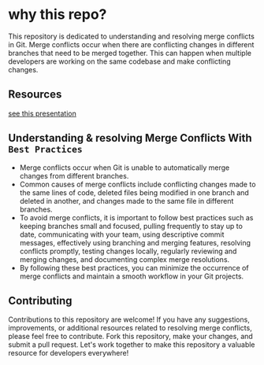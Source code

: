# why this repo?

This repository is dedicated to understanding and resolving merge conflicts in Git. Merge conflicts occur when there are conflicting changes in different branches that need to be merged together. This can happen when multiple developers are working on the same codebase and make conflicting changes.

## Resources

[see this presentation](https://stdntpartners-my.sharepoint.com/:p:/g/personal/ronney_otieno_studentambassadors_com/Ed_L-wu40C5CixAdciHo55gBAsFqN0Gzcry1V3v2w60ruQ?e=0d2Ufd)

## Understanding & resolving Merge Conflicts With `Best Practices`

- Merge conflicts occur when Git is unable to automatically merge changes from different branches.
- Common causes of merge conflicts include conflicting changes made to the same lines of code, deleted files being modified in one branch and deleted in another, and changes made to the same file in different branches.
- To avoid merge conflicts, it is important to follow best practices such as keeping branches small and focused, pulling frequently to stay up to date, communicating with your team, using descriptive commit messages, effectively using branching and merging features, resolving conflicts promptly, testing changes locally, regularly reviewing and merging changes, and documenting complex merge resolutions.
- By following these best practices, you can minimize the occurrence of merge conflicts and maintain a smooth workflow in your Git projects.

## Contributing

Contributions to this repository are welcome! If you have any suggestions, improvements, or additional resources related to resolving merge conflicts, please feel free to contribute. Fork this repository, make your changes, and submit a pull request. Let's work together to make this repository a valuable resource for developers everywhere!
